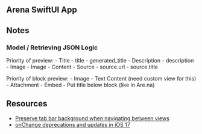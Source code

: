 ## Arena SwiftUI App

## Notes

### Model / Retrieving JSON Logic

Priority of preview:
    - Title
        - title
        - generated_title
    - Description
        - description
    - Image
        - Image
        - Content
    - Source
        - source.url
        - source.title

Priority of block preview:
    - Image
    - Text Content (need custom view for this)
    - Attachment
    - Embed
    - Put title below block (like in Are.na)

## Resources

- [Preserve tab bar background when navigating between views](https://stackoverflow.com/questions/70867033/ios-tabview-in-swiftui-loses-background-when-content-of-the-navigationview-is)
- [onChange deprecations and updates in iOS 17](https://useyourloaf.com/blog/swiftui-onchange-deprecation/)
